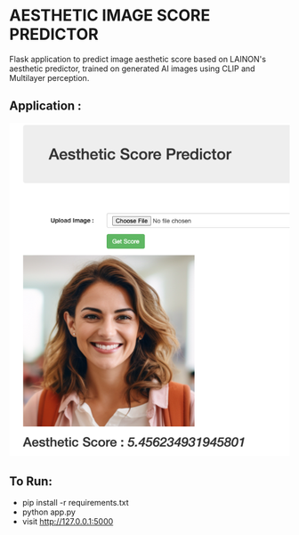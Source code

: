 # AESTHETIC IMAGE SCORE PREDICTOR

<p> Flask application to predict image aesthetic score based on LAINON's aesthetic predictor, trained on generated AI images using CLIP and Multilayer perception. </p>

## Application :

![image info](https://github.com/abhinine4/aesthetic_score_predictor/blob/main/static/app_sc.png)

## To Run:
- pip install -r requirements.txt
- python app.py
- visit http://127.0.0.1:5000


